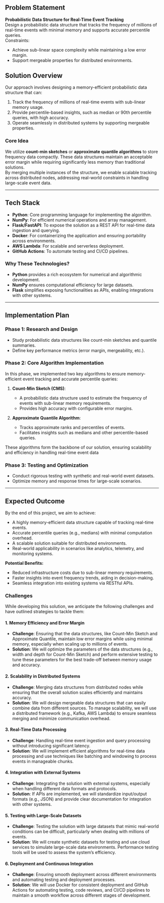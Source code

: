 # 
## Problem Statement
**Probabilistic Data Structure for Real-Time Event Tracking**<br />
Design a probabilistic data structure that tracks the frequency of millions of real-time events with minimal memory and supports accurate percentile queries.<br />
Constraints:
- Achieve sub-linear space complexity while maintaining a low error margin.
- Support mergeable properties for distributed environments.




## **Solution Overview**

Our approach involves designing a memory-efficient probabilistic data structure that can:  
1. Track the frequency of millions of real-time events with sub-linear memory usage.  
2. Provide percentile-based insights, such as median or 90th percentile queries, with high accuracy.  
3. Operate seamlessly in distributed systems by supporting mergeable properties.

### **Core Idea**  
We utilize **count-min sketches** or **approximate quantile algorithms** to store frequency data compactly. These data structures maintain an acceptable error margin while requiring significantly less memory than traditional solutions.  
By merging multiple instances of the structure, we enable scalable tracking across distributed nodes, addressing real-world constraints in handling large-scale event data.

---

## **Tech Stack**

- **Python**: Core programming language for implementing the algorithm.  
- **NumPy**: For efficient numerical operations and array management.  
- **Flask/FastAPI**: To expose the solution as a REST API for real-time data ingestion and querying.  
- **Docker**: For containerizing the application and ensuring portability across environments.  
- **AWS Lambda**: For scalable and serverless deployment.  
- **GitHub Actions**: To automate testing and CI/CD pipelines.

### **Why These Technologies?**  
- **Python** provides a rich ecosystem for numerical and algorithmic development.  
- **NumPy** ensures computational efficiency for large datasets.  
- **Flask** simplifies exposing functionalities as APIs, enabling integrations with other systems.  


---

## **Implementation Plan**

### **Phase 1: Research and Design**  
- Study probabilistic data structures like count-min sketches and quantile summaries.  
- Define key performance metrics (error margin, mergeability, etc.).


### **Phase 2: Core Algorithm Implementation**

In this phase, we implemented two key algorithms to ensure memory-efficient event tracking and accurate percentile queries:

1. **Count-Min Sketch (CMS)**:  
   - A probabilistic data structure used to estimate the frequency of events with sub-linear memory requirements.  
   - Provides high accuracy with configurable error margins.

2. **Approximate Quantile Algorithm**:  
   - Tracks approximate ranks and percentiles of events.  
   - Facilitates insights such as medians and other percentile-based queries.  

These algorithms form the backbone of our solution, ensuring scalability and efficiency in handling real-time event data



### **Phase 3: Testing and Optimization**  
- Conduct rigorous testing with synthetic and real-world event datasets.  
- Optimize memory and response times for large-scale scenarios.  



---

## **Expected Outcome**

By the end of this project, we aim to achieve:  
- A highly memory-efficient data structure capable of tracking real-time events.  
- Accurate percentile queries (e.g., medians) with minimal computation overhead.  
- A scalable solution suitable for distributed environments.  
- Real-world applicability in scenarios like analytics, telemetry, and monitoring systems.  

**Potential Benefits:**  
- Reduced infrastructure costs due to sub-linear memory requirements.  
- Faster insights into event frequency trends, aiding in decision-making.  
- Seamless integration into existing systems via RESTful APIs.




### **Challenges**

While developing this solution, we anticipate the following challenges and have outlined strategies to tackle them:

#### **1. Memory Efficiency and Error Margin**
- **Challenge**: Ensuring that the data structures, like Count-Min Sketch and Approximate Quantile, maintain low error margins while using minimal memory, especially when scaling up to millions of events.
- **Solution**: We will optimize the parameters of the data structures (e.g., width and depth for Count-Min Sketch) and perform extensive testing to tune these parameters for the best trade-off between memory usage and accuracy.

#### **2. Scalability in Distributed Systems**
- **Challenge**: Merging data structures from distributed nodes while ensuring that the overall solution scales efficiently and maintains accuracy.
- **Solution**: We will design mergeable data structures that can easily combine data from different sources. To manage scalability, we will use a distributed framework (e.g., Kafka, AWS Lambda) to ensure seamless merging and minimize communication overhead.

#### **3. Real-Time Data Processing**
- **Challenge**: Handling real-time event ingestion and query processing without introducing significant latency.
- **Solution**: We will implement efficient algorithms for real-time data processing and use techniques like batching and windowing to process events in manageable chunks.

#### **4. Integration with External Systems**
- **Challenge**: Integrating the solution with external systems, especially when handling different data formats and protocols.
- **Solution**: If APIs are implemented, we will standardize input/output formats (e.g., JSON) and provide clear documentation for integration with other systems.

#### **5. Testing with Large-Scale Datasets**
- **Challenge**: Testing the solution with large datasets that mimic real-world conditions can be difficult, particularly when dealing with millions of events.
- **Solution**: We will create synthetic datasets for testing and use cloud services to simulate large-scale data environments. Performance testing tools will be used to assess the system’s efficiency.

#### **6. Deployment and Continuous Integration**
- **Challenge**: Ensuring smooth deployment across different environments and automating testing and deployment processes.
- **Solution**: We will use Docker for consistent deployment and GitHub Actions for automating testing, code reviews, and CI/CD pipelines to maintain a smooth workflow across different stages of development.


